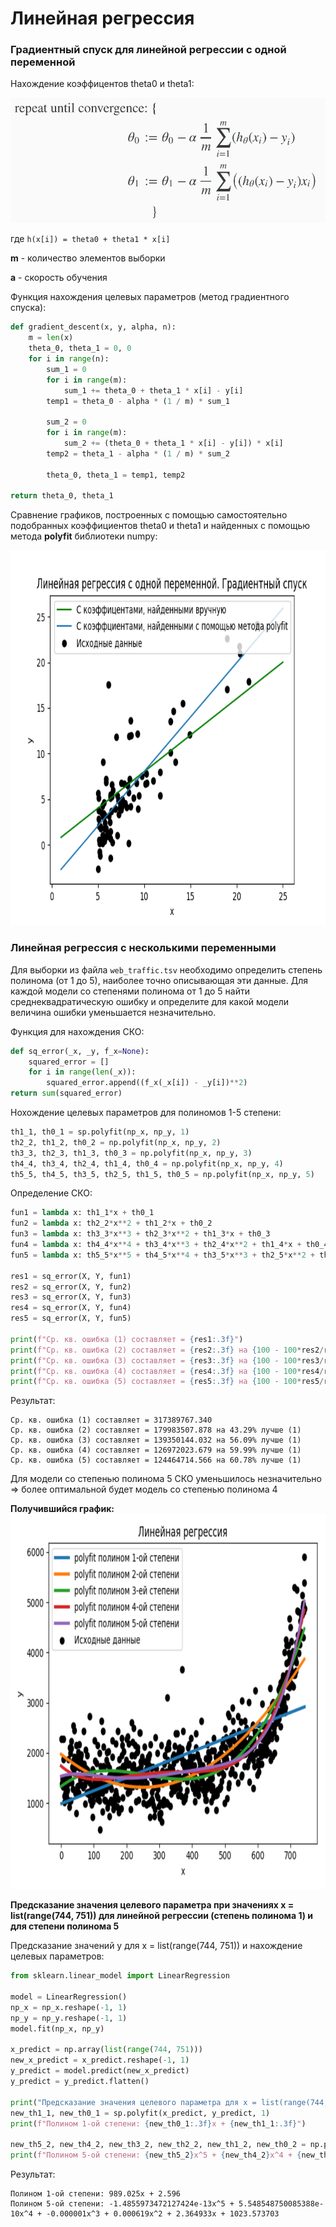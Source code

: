 # Линейная регрессия
### Градиентный спуск для линейной регрессии с одной переменной
Нахождение коэффицентов theta0 и theta1:

<img src = "https://github.com/Yalkinzsun/linear_regression/blob/master/img/gradient_descent.png" height = "200" />

где `h(x[i]) = theta0 + theta1 * x[i]`

**m** - количество элементов выборки

**a** - cкорость обучения

Функция нахождения целевых параметров (метод градиентного спуска):

```Python
def gradient_descent(x, y, alpha, n):
    m = len(x)
    theta_0, theta_1 = 0, 0
    for i in range(n):
        sum_1 = 0
        for i in range(m):
            sum_1 += theta_0 + theta_1 * x[i] - y[i]
        temp1 = theta_0 - alpha * (1 / m) * sum_1

        sum_2 = 0
        for i in range(m):
            sum_2 += (theta_0 + theta_1 * x[i] - y[i]) * x[i]
        temp2 = theta_1 - alpha * (1 / m) * sum_2

        theta_0, theta_1 = temp1, temp2

return theta_0, theta_1
```
Сравнение графиков, построенных с помощью самостоятельно подобранных коэффициентов theta0 и theta1 и найденных с помощью метода **polyfit** библиотеки numpy:

<img src = "https://github.com/Yalkinzsun/linear_regression/blob/master/img/plot.png" height = "600" />

### Линейная регрессия с несколькими переменными


Для выборки из файла `web_traffic.tsv` необходимо определить степень полинома (от 1 до 5), наиболее точно описывающая эти  данные. Для каждой модели со степенями полинома от 1 до 5 найти  среднеквадратическую ошибку и определите для какой модели величина  ошибки уменьшается незначительно. 

Функция для нахождения СКО:

```Python
def sq_error(_x, _y, f_x=None):
    squared_error = []
    for i in range(len(_x)):
        squared_error.append((f_x(_x[i]) - _y[i])**2)
return sum(squared_error)
```
Нохождение целевых параметров для полиномов 1-5 степени:

```Python
th1_1, th0_1 = sp.polyfit(np_x, np_y, 1)
th2_2, th1_2, th0_2 = np.polyfit(np_x, np_y, 2)
th3_3, th2_3, th1_3, th0_3 = np.polyfit(np_x, np_y, 3)
th4_4, th3_4, th2_4, th1_4, th0_4 = np.polyfit(np_x, np_y, 4)
th5_5, th4_5, th3_5, th2_5, th1_5, th0_5 = np.polyfit(np_x, np_y, 5)
```
Определение СКО:

```Python
fun1 = lambda x: th1_1*x + th0_1
fun2 = lambda x: th2_2*x**2 + th1_2*x + th0_2
fun3 = lambda x: th3_3*x**3 + th2_3*x**2 + th1_3*x + th0_3
fun4 = lambda x: th4_4*x**4 + th3_4*x**3 + th2_4*x**2 + th1_4*x + th0_4
fun5 = lambda x: th5_5*x**5 + th4_5*x**4 + th3_5*x**3 + th2_5*x**2 + th1_5*x + th0_5

res1 = sq_error(X, Y, fun1)
res2 = sq_error(X, Y, fun2)
res3 = sq_error(X, Y, fun3)
res4 = sq_error(X, Y, fun4)
res5 = sq_error(X, Y, fun5)

print(f"Ср. кв. ошибка (1) составляет = {res1:.3f}")
print(f"Ср. кв. ошибка (2) составляет = {res2:.3f} на {100 - 100*res2/res1:.2f}% лучше (1)")
print(f"Ср. кв. ошибка (3) составляет = {res3:.3f} на {100 - 100*res3/res1:.2f}% лучше (1)")
print(f"Ср. кв. ошибка (4) составляет = {res4:.3f} на {100 - 100*res4/res1:.2f}% лучше (1)")
print(f"Ср. кв. ошибка (5) составляет = {res5:.3f} на {100 - 100*res5/res1:.2f}% лучше (1)")

```
Результат:
```
Ср. кв. ошибка (1) составляет = 317389767.340
Ср. кв. ошибка (2) составляет = 179983507.878 на 43.29% лучше (1)
Ср. кв. ошибка (3) составляет = 139350144.032 на 56.09% лучше (1)
Ср. кв. ошибка (4) составляет = 126972023.679 на 59.99% лучше (1)
Ср. кв. ошибка (5) составляет = 124464714.566 на 60.78% лучше (1)
```
Для модели со степенью полинома 5 СКО уменьшилось незначительно => более оптимальной будет модель со степенью полинома 4

**Получившийся график:**
<img src = "https://github.com/Yalkinzsun/linear_regression/blob/master/img/plot2.png" height = "600" />


**Предсказание значения целевого параметра при значениях x = list(range(744, 751)) для линейной регрессии (степень полинома 1) и для степени полинома 5**

Предсказание значений y для x = list(range(744, 751)) и нахождение целевых параметров:

```Python
from sklearn.linear_model import LinearRegression

model = LinearRegression()
np_x = np_x.reshape(-1, 1)
np_y = np_y.reshape(-1, 1)
model.fit(np_x, np_y)

x_predict = np.array(list(range(744, 751)))
new_x_predict = x_predict.reshape(-1, 1)
y_predict = model.predict(new_x_predict)
y_predict = y_predict.flatten()

print("Предсказание значения целевого параметра для x = list(range(744, 751))")
new_th1_1, new_th0_1 = sp.polyfit(x_predict, y_predict, 1)
print(f"Полином 1-ой степени: {new_th0_1:.3f}x + {new_th1_1:.3f}")

new_th5_2, new_th4_2, new_th3_2, new_th2_2, new_th1_2, new_th0_2 = np.polyfit(x_predict, y_predict, 5)
print(f"Полином 5-ой степени: {new_th5_2}x^5 + {new_th4_2}x^4 + {new_th3_2:.6f}x^3 + {new_th2_2:.6f}x^2 + {new_th1_2:.6f}x + {new_th0_2:.6f}")
```
Результат:
```
Полином 1-ой степени: 989.025x + 2.596
Полином 5-ой степени: -1.4855973472127424e-13x^5 + 5.548548750085388e-10x^4 + -0.000001x^3 + 0.000619x^2 + 2.364933x + 1023.573703
